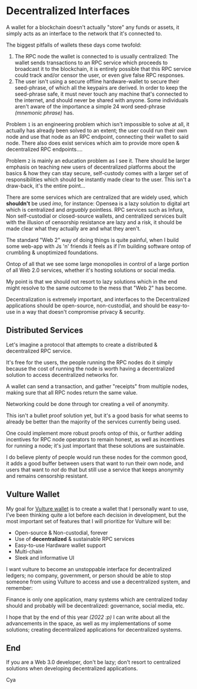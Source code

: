 <h1 id="decentralized_interfaces">Decentralized Interfaces</h1>


<p>A wallet for a blockchain doesn't actually "store" any funds or assets, it simply acts
as an interface to the network that it's connected to.</p>

The biggest pitfalls of wallets these days come twofold:

1. The RPC node the wallet is connected to is usually centralized: The wallet sends
transactions to an RPC service which proceeds to broadcast it to the blockchain,
it is entirely possible that this RPC service could track and/or censor the user,
or even give false RPC responses.
2. The user isn't using a secure offline hardware-wallet to secure their seed-phrase, of which all the
keypairs are derived. In order to keep the seed-phrase safe, it must never touch any machine
that's connected to the internet, and should never be shared with anyone. Some individuals
aren't aware of the importance a simple 24 word seed-phrase *(mnemonic phrase)* has.

Problem `1` is an engineering problem which isn't impossible to solve at all, it actually has already been
solved to an extent; the user could run their own node and use that node as an RPC endpoint, connecting
their wallet to said node. There also does exist services which aim to provide more open & decentralized
RPC endpoints....

Problem `2` is mainly an education problem as I see it. There should be larger emphasis on
teaching new users of decentralized platforms about the basics & how they can stay secure, self-custody comes with a larger set of responsibilities
which should be instantly made clear to the user. This isn't a draw-back, it's the entire point... 

There are some services which are centralized that are widely used, which **shouldn't** be used *imo*, for instance: Opensea is a lazy solution
to digital art which is centralized and *arguably* pointless. RPC services such as Infura, Non self-custodial or closed-source wallets, and
centralized services built with the illusion of censorship resistance are lazy and a risk, it should be made clear what they actually are and what
they aren't.

The standard "Web 2" way of doing things is quite painful, when I build some web-app with Js 'n'
friends it feels as if I'm building software ontop of crumbling & unoptimized foundations.

Ontop of all that we see some large monopolies in control of a large portion of all Web 2.0
services, whether it's hosting solutions or social media.

My point is that we should not resort to lazy solutions which in the end might resolve to the
same outcome to the mess that "Web 2" has become.

Decentralization is extremely important, and interfaces to the Decentralized applications should be open-source, non-custodial, and should be easy-to-use in a way that
doesn't compromise privacy & security.

<h2 id="distributed_services">Distributed Services</h2>

Let's imagine a protocol that attempts to create a distributed & decentralized RPC service.

It's free for the users, the people running the RPC nodes do it simply because the cost of 
running the node is worth having a decentralized solution to access decentralized networks for.

A wallet can send a transaction, and gather "receipts" from multiple nodes, making sure that
all RPC nodes return the same value.

Networking could be done through tor creating a veil of anonymity.

This isn't a bullet proof solution yet, but it's a good basis for what seems to already be
better than the majority of the services currently being used.

One could implement more robust proofs ontop of this, or further adding incentives for RPC
node operators to remain honest, as well as incentives for running a node; it's just important
that these solutions are sustainable.

I do believe plenty of people would run these nodes for the common good, it adds a good buffer
between users that want to run their own node, and users that want to *not* do that but still
use a service that keeps anonymity and remains censorship resistant.

<h2 id="vulture_wallet">Vulture Wallet</h2>

My goal for [Vulture wallet](https://vulturewallet.net) is to create a wallet that I personally want to use, I've been
thinking quite a lot before each decision in development, but the most important set of
features that I will prioritize for Vulture will be:

* Open-source & Non-custodial, forever
* Use of **decentralized** & sustainable RPC services
* Easy-to-use Hardware wallet support
* Multi-chain
* Sleek and informative UI

I want vulture to become an unstoppable interface for decentralized ledgers; no company,
government, or person should be able to stop someone from using Vulture to access
and use a decentralized system, and remember:

Finance is only one application, many systems which are centralized today should and
probably will be decentralized: governance, social media, etc.

I hope that by the end of this year *(2022 :p)* I can write about all the advancements in
the space, as well as my implementations of some solutions; creating decentralized applications for decentralized systems.

## End
If you are a Web 3.0 developer, don't be lazy; don't resort to centralized solutions when
developing decentralized applications.

Cya